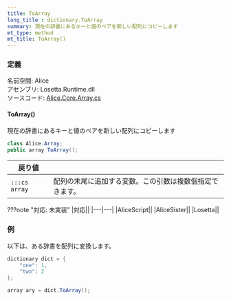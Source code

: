 ```yaml
---
title: ToArray
long_title : dictionary.ToArray
summary: 現在の辞書にあるキーと値のペアを新しい配列にコピーします
mt_type: method
mt_title: ToArray()
---
```


### 定義
名前空間: Alice<br/>
アセンブリ: Losetta.Runtime.dll<br/>
ソースコード: [Alice.Core.Array.cs](https://github.com/WSOFT-Project/Losetta/blob/master/Losetta.Runtime/Core/Extension/Alice.Core.Array.cs)

#### ToArray()

現在の辞書にあるキーと値のペアを新しい配列にコピーします

```cs title="AliceScript"
class Alice.Array;
public array ToArray();
```

|戻り値| |
|-|-|
|`:::cs array`|配列の末尾に追加する変数。この引数は複数個指定できます。|

???note "対応: 未実装"
    |対応||
    |---|---|
    |AliceScript||
    |AliceSister||
    |Losetta||

### 例
以下は、ある辞書を配列に変換します。

```cs title="AliceScript"
dictionary dict = {
    "one": 1,
    "two": 2
};

array ary = dict.ToArray();
```
